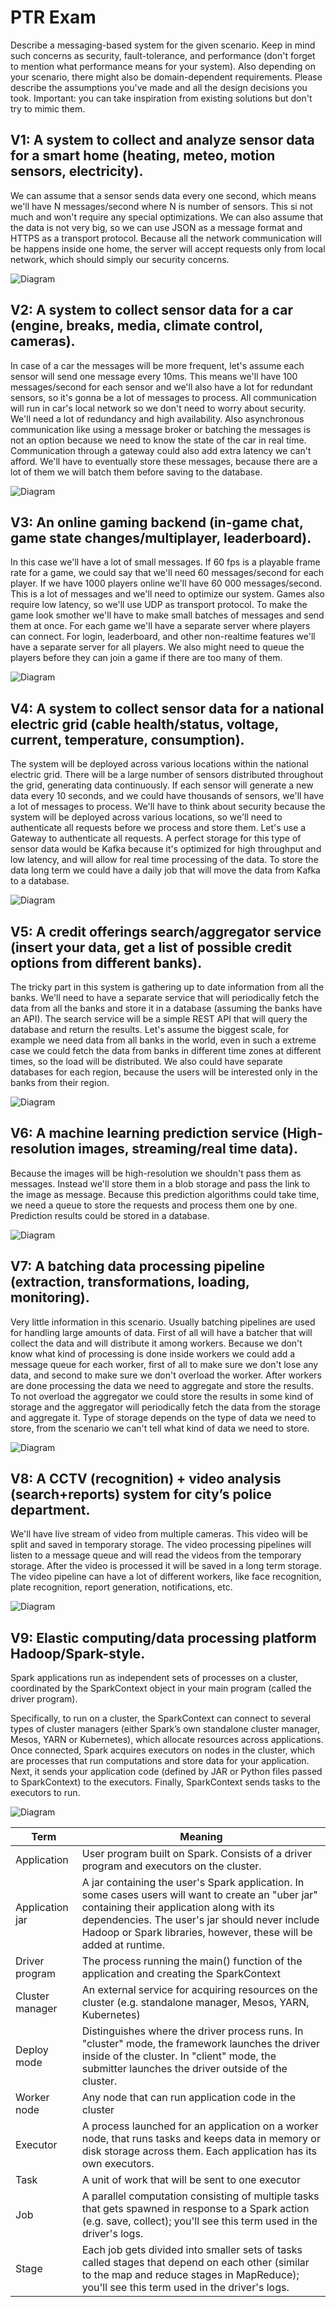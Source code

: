 # PTR Exam

Describe a messaging-based system for the given scenario. Keep in mind such concerns as security, fault-tolerance, and performance (don't forget to mention what performance means for your system). Also depending on your scenario, there might also be domain-dependent requirements. Please describe the assumptions you've made and all the design decisions you took. Important: you can take inspiration from existing solutions but don't try to mimic them.

## V1: A system to collect and analyze sensor data for a smart home (heating, meteo, motion sensors, electricity).

We can assume that a sensor sends data every one second, which means we'll have N messages/second where N is number of sensors. This si not much and won't require any special optimizations. We can also assume that the data is not very big, so we can use JSON as a message format and HTTPS as a transport protocol. Because all the network communication will be happens inside one home, the server will accept requests only from local network, which should simply our security concerns.

![Diagram](https://github.com/Marcel-MD/ptr-exam/blob/main/v1.png)

## V2: A system to collect sensor data for a car (engine, breaks, media, climate control, cameras).

In case of a car the messages will be more frequent, let's assume each sensor will send one message every 10ms. This means we'll have 100 messages/second for each sensor and we'll also have a lot for redundant sensors, so it's gonna be a lot of messages to process. All communication will run in car's local network so we don't need to worry about security. We'll need a lot of redundancy and high availability. Also asynchronous communication like using a message broker or batching the messages is not an option because we need to know the state of the car in real time. Communication through a gateway could also add extra latency we can't afford. We'll have to eventually store these messages, because there are a lot of them we will batch them before saving to the database.

![Diagram](https://github.com/Marcel-MD/ptr-exam/blob/main/v2.png)

## V3: An online gaming backend (in-game chat, game state changes/multiplayer, leaderboard).

In this case we'll have a lot of small messages. If 60 fps is a playable frame rate for a game, we could say that we'll need 60 messages/second for each player. If we have 1000 players online we'll have 60 000 messages/second. This is a lot of messages and we'll need to optimize our system. Games also require low latency, so we'll use UDP as transport protocol. To make the game look smother we'll have to make small batches of messages and send them at once. For each game we'll have a separate server where players can connect. For login, leaderboard, and other non-realtime features we'll have a separate server for all players. We also might need to queue the players before they can join a game if there are too many of them.

![Diagram](https://github.com/Marcel-MD/ptr-exam/blob/main/v3.png)

## V4: A system to collect sensor data for a national electric grid (cable health/status, voltage, current, temperature, consumption).

The system will be deployed across various locations within the national electric grid. There will be a large number of sensors distributed throughout the grid, generating data continuously. If each sensor will generate a new data every 10 seconds, and we could have thousands of sensors, we'll have a lot of messages to process. We'll have to think about security because the system will be deployed across various locations, so we'll need to authenticate all requests before we process and store them. Let's use a Gateway to authenticate all requests. A perfect storage for this type of sensor data would be Kafka because it's optimized for high throughput and low latency, and will allow for real time processing of the data. To store the data long term we could have a daily job that will move the data from Kafka to a database.

![Diagram](https://github.com/Marcel-MD/ptr-exam/blob/main/v4.png)

## V5: A credit offerings search/aggregator service (insert your data, get a list of possible credit options from different banks).

The tricky part in this system is gathering up to date information from all the banks. We'll need to have a separate service that will periodically fetch the data from all the banks and store it in a database (assuming the banks have an API). The search service will be a simple REST API that will query the database and return the results. Let's assume the biggest scale, for example we need data from all banks in the world, even in such a extreme case we could fetch the data from banks in different time zones at different times, so the load will be distributed. We also could have separate databases for each region, because the users will be interested only in the banks from their region.

![Diagram](https://github.com/Marcel-MD/ptr-exam/blob/main/v5.png)

## V6: A machine learning prediction service (High-resolution images, streaming/real time data).

Because the images will be high-resolution we shouldn't pass them as messages. Instead we'll store them in a blob storage and pass the link to the image as message. Because this prediction algorithms could take time, we need a queue to store the requests and process them one by one. Prediction results could be stored in a database.

![Diagram](https://github.com/Marcel-MD/ptr-exam/blob/main/v6.png)

## V7: A batching data processing pipeline (extraction, transformations, loading, monitoring).

Very little information in this scenario. Usually batching pipelines are used for handling large amounts of data. First of all will have a batcher that will collect the data and will distribute it among workers. Because we don't know what kind of processing is done inside workers we could add a message queue for each worker, first of all to make sure we don't lose any data, and second to make sure we don't overload the worker. After workers are done processing the data we need to aggregate and store the results. To not overload the aggregator we could store the results in some kind of storage and the aggregator will periodically fetch the data from the storage and aggregate it. Type of storage depends on the type of data we need to store, from the scenario we can't tell what kind of data we need to store.

![Diagram](https://github.com/Marcel-MD/ptr-exam/blob/main/v7.png)

## V8: A CCTV (recognition) + video analysis (search+reports) system for city’s police department.

We'll have live stream of video from multiple cameras. This video will be split and saved in temporary storage. The video processing pipelines will listen to a message queue and will read the videos from the temporary storage. After the video is processed it will be saved in a long term storage. The video pipeline can have a lot of different workers, like face recognition, plate recognition, report generation, notifications, etc.

![Diagram](https://github.com/Marcel-MD/ptr-exam/blob/main/v8.png)

## V9: Elastic computing/data processing platform Hadoop/Spark-style.

Spark applications run as independent sets of processes on a cluster, coordinated by the SparkContext object in your main program (called the driver program).

Specifically, to run on a cluster, the SparkContext can connect to several types of cluster managers (either Spark’s own standalone cluster manager, Mesos, YARN or Kubernetes), which allocate resources across applications. Once connected, Spark acquires executors on nodes in the cluster, which are processes that run computations and store data for your application. Next, it sends your application code (defined by JAR or Python files passed to SparkContext) to the executors. Finally, SparkContext sends tasks to the executors to run.

![Diagram](https://github.com/Marcel-MD/ptr-exam/blob/main/v9.png)

| Term | Meaning |
|---|---|
| Application       | User program built on Spark. Consists of a driver program and executors on the cluster.                                                                                           |
| Application jar   | A jar containing the user's Spark application. In some cases users will want to create an "uber jar" containing their application along with its dependencies. The user's jar should never include Hadoop or Spark libraries, however, these will be added at runtime.   |
| Driver program    | The process running the main() function of the application and creating the SparkContext                                                                                        |
| Cluster manager   | An external service for acquiring resources on the cluster (e.g. standalone manager, Mesos, YARN, Kubernetes)                                                                     |
| Deploy mode       | Distinguishes where the driver process runs. In "cluster" mode, the framework launches the driver inside of the cluster. In "client" mode, the submitter launches the driver outside of the cluster.                                            |
| Worker node       | Any node that can run application code in the cluster                                                                                                                               |
| Executor          | A process launched for an application on a worker node, that runs tasks and keeps data in memory or disk storage across them. Each application has its own executors.                                                                         |
| Task              | A unit of work that will be sent to one executor                                                                                                                                    |
| Job               | A parallel computation consisting of multiple tasks that gets spawned in response to a Spark action (e.g. save, collect); you'll see this term used in the driver's logs.                                                                   |
| Stage             | Each job gets divided into smaller sets of tasks called stages that depend on each other (similar to the map and reduce stages in MapReduce); you'll see this term used in the driver's logs.                                               |